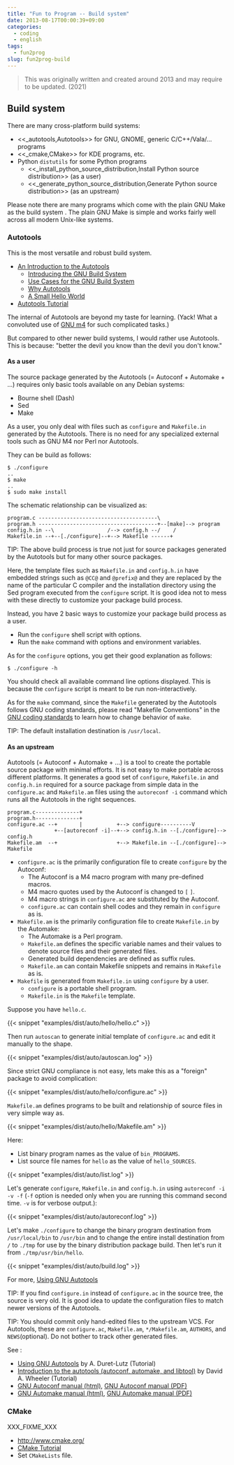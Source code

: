 ```yaml
---
title: "Fun to Program -- Build system"
date: 2013-08-17T00:00:39+09:00
categories:
  - coding
  - english
tags:
  - fun2prog
slug: fun2prog-build
---
```


> This was originally written and created around 2013 and may require to be
> updated. (2021)

## Build system

There are many cross-platform build systems:

* <<_autotools,Autotools>> for GNU, GNOME, generic C/C++/Vala/... programs
* <<_cmake,CMake>> for KDE programs, etc.
* Python `distutils` for some Python programs
    * <<_install_python_source_distribution,Install Python source distribution>> (as a user)
    * <<_generate_python_source_distribution,Generate Python source distribution>> (as an upstream)

Please note there are many programs which come with the plain GNU Make as the
build system .  The plain GNU Make is simple and works fairly well across all
modern Unix-like systems.

### Autotools

This is the most versatile and robust build system.

* [An Introduction to the Autotools](http://www.gnu.org/software/automake/manual/html_node/Autotools-Introduction.html)
    * [Introducing the GNU Build System](http://www.gnu.org/software/automake/manual/html_node/GNU-Build-System.html)
    * [Use Cases for the GNU Build System](http://www.gnu.org/software/automake/manual/html_node/Use-Cases.html)
    * [Why Autotools](http://www.gnu.org/software/automake/manual/html_node/Why-Autotools.html)
    * [A Small Hello World](http://www.gnu.org/software/automake/manual/html_node/Hello-World.html)
* [Autotools Tutorial](http://www.lrde.epita.fr/~adl/autotools.html)

The internal of Autotools are beyond my taste for learning. (Yack! What a convoluted use of [GNU m4](http://en.wikipedia.org/wiki/M4_(computer_language)) for such complicated tasks.) 

But compared to other newer build systems, I would rather use Autotools.  This is because:  "better the devil you know than the devil you don't know."

#### As a user

The source package generated by the Autotools (= Autoconf + Automake + ...)
requires only basic tools available on any Debian systems:

* Bourne shell (Dash)
* Sed
* Make

As a user, you only deal with files such as `configure` and `Makefile.in`
generated by the Autotools.  There is no need for any specialized external
tools such as GNU M4 nor Perl nor Autotools.

They can be build as follows: 

```
$ ./configure
..
$ make
..
$ sudo make install
```

The schematic relationship can be visualized as:

```
program.c --------------------------------------\
program.h --------------------------------------+--[make]--> program    
config.h.in --\                 /--> config.h --/    /
Makefile.in --+--[./configure]--+--> Makefile ------+
```

TIP: The above build process is true not just for source packages generated by
the Autotools but for many other source packages.

Here, the template files such as `Makefile.in` and `config.h.in`  have embedded
strings such as `@CC@` and `@prefix@` and they are replaced by the name of the
particular C compiler and the installation directory using the Sed program
executed from the `configure` script.  It is good idea not to mess with these
directly to customize your package build process.

Instead, you have 2 basic ways to customize your package build process as a
user.

* Run the `configure` shell script with options.
* Run the `make` command with options and environment variables.

As for the `configure` options, you get their good explanation as follows:

```
$ ./configure -h
```

You should check all available command line options displayed.  This is because
the `configure` script is meant to be run non-interactively.

As for the `make` command, since the `Makefile` generated by the Autotools
follows GNU coding standards, please read "Makefile Conventions" in the
[GNU coding standards](http://www.gnu.org/prep/standards/html_node/index.html) to
learn how to change behavior of `make`.

TIP: The default installation destination is `/usr/local`.

#### As an upstream

Autotools (= Autoconf + Automake + ...) is a tool to create the portable source
package with minimal efforts.  It is not easy to make portable across different
platforms.  It generates a good set of `configure`, `Makefile.in` and
`config.h.in` required for a source package from simple data in the
`configure.ac` and `Makefile.am` files using the `autoreconf -i` command which
runs all the Autotools in the right sequences.

```
program.c--------------+
program.h--------------+
configure.ac --+       |           +--> configure----------V
               +--[autoreconf -i]--+--> config.h.in --[./configure]--> config.h
Makefile.am  --+                   +--> Makefile.in --[./configure]--> Makefile
```

* `configure.ac` is the primarily configuration file to create `configure` by the Autoconf:
    * The Autoconf is a M4 macro program with many pre-defined macros.
    * M4 macro quotes used by the Autoconf is changed to `[` `]`.
    * M4 macro strings in `configure.ac` are substituted by the Autoconf.
    * `configure.ac` can contain shell codes and they remain in `configure` as is.
* `Makefile.am` is the primarily configuration file to create `Makefile.in` by the Automake:
    * The Automake is a Perl program.
    * `Makefile.am` defines the specific variable names and their values to denote source files and their generated files.
    * Generated build dependencies are defined as suffix rules.
    * `Makefile.am` can contain Makefile snippets and remains in `Makefile` as is.
* `Makefile` is generated from `Makefile.in` using `configure` by a user.
    * `configure` is a portable shell program.
    * `Makefile.in` is the `Makefile` template.

Suppose you have `hello.c`.


{{< snippet "examples/dist/auto/hello/hello.c" >}}

 
Then run `autoscan` to generate initial template of `configure.ac` and edit it
manually to the shape. 


{{< snippet "examples/dist/auto/autoscan.log" >}}


Since strict GNU compliance is not easy, lets make this as a "foreign" package
to avoid complication:


{{< snippet "examples/dist/auto/hello/configure.ac" >}}


`Makefile.am` defines programs to be built and relationship of source files in very simple way as.


{{< snippet "examples/dist/auto/hello/Makefile.am" >}}


Here:

* List binary program names as the value of `bin_PROGRAMS`.
* List source file names for `hello` as the value of `hello_SOURCES`.


{{< snippet "examples/dist/auto/list.log" >}}


Let's generate `configure`,  `Makefile.in` and `config.h.in` using `autoreconf
-i -v -f` (`-f` option is needed only when you are running this command second
time.  `-v` is for verbose output.):


{{< snippet "examples/dist/auto/autoreconf.log" >}}


Let's make `./configure` to change the binary program destination from
`/usr/local/bin` to `/usr/bin` and to change the entire install destination
from `/` to `./tmp` for use by the binary distribution package build.  Then
let's run it from `./tmp/usr/bin/hello`.


{{< snippet "examples/dist/auto/build.log" >}}


For more, [Using GNU Autotools](http://www.lrde.epita.fr/~adl/dl/autotools.pdf)

TIP: If you find `configure.in` instead of `configure.ac` in the source tree,
the source is very old.  It is good idea to update the configuration files to 
match newer versions of the Autotools.

TIP: You should commit only hand-edited files to the upstream VCS.  For
Autotools, these are `configure.ac`, `Makefile.am`, `*/Makefile.am`, `AUTHORS`,
and `NEWS`(optional).  Do not bother to track other generated files.

See :

* [Using GNU Autotools](http://www.lrde.epita.fr/~adl/dl/autotools.pdf)
by A. Duret-Lutz (Tutorial)
* [Introduction to the autotools (autoconf, automake, and libtool)](http://www.dwheeler.com/autotools/introduction-autotools.pdf) by David A. Wheeler (Tutorial)
* [GNU Autoconf manual (html)](http://www.gnu.org/savannah-checkouts/gnu/autoconf/manual/autoconf-2.69/html_node/index.html), [GNU Autoconf manual (PDF)](http://www.gnu.org/savannah-checkouts/gnu/autoconf/manual/autoconf-2.69/autoconf.pdf)
* [GNU Automake manual (html)](http://www.gnu.org/software/automake/manual/automake.html), [GNU Automake manual (PDF)](http://www.gnu.org/software/automake/manual/automake.pdf)

### CMake

XXX_FIXME_XXX

* http://www.cmake.org/
* [CMake Tutorial](http://www.cmake.org/cmake/help/cmake_tutorial.html)
* Set `CMakeLists` file.


<!-- vim: set sw=2 sts=2 ai si et tw=79 ft=markdown: -->
